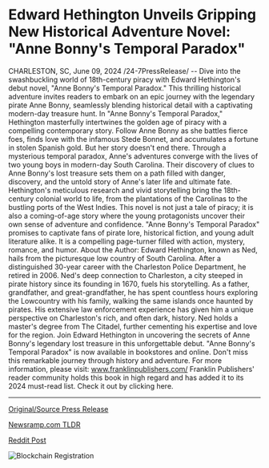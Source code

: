 # Edward Hethington Unveils Gripping New Historical Adventure Novel: "Anne Bonny's Temporal Paradox"

CHARLESTON, SC, June 09, 2024 /24-7PressRelease/ -- Dive into the swashbuckling world of 18th-century piracy with Edward Hethington's debut novel, "Anne Bonny's Temporal Paradox." This thrilling historical adventure invites readers to embark on an epic journey with the legendary pirate Anne Bonny, seamlessly blending historical detail with a captivating modern-day treasure hunt.  In "Anne Bonny's Temporal Paradox," Hethington masterfully intertwines the golden age of piracy with a compelling contemporary story. Follow Anne Bonny as she battles fierce foes, finds love with the infamous Stede Bonnet, and accumulates a fortune in stolen Spanish gold. But her story doesn't end there. Through a mysterious temporal paradox, Anne's adventures converge with the lives of two young boys in modern-day South Carolina. Their discovery of clues to Anne Bonny's lost treasure sets them on a path filled with danger, discovery, and the untold story of Anne's later life and ultimate fate.  Hethington's meticulous research and vivid storytelling bring the 18th-century colonial world to life, from the plantations of the Carolinas to the bustling ports of the West Indies. This novel is not just a tale of piracy; it is also a coming-of-age story where the young protagonists uncover their own sense of adventure and confidence.  "Anne Bonny's Temporal Paradox" promises to captivate fans of pirate lore, historical fiction, and young adult literature alike. It is a compelling page-turner filled with action, mystery, romance, and humor.  About the Author: Edward Hethington, known as Ned, hails from the picturesque low country of South Carolina. After a distinguished 30-year career with the Charleston Police Department, he retired in 2006. Ned's deep connection to Charleston, a city steeped in pirate history since its founding in 1670, fuels his storytelling. As a father, grandfather, and great-grandfather, he has spent countless hours exploring the Lowcountry with his family, walking the same islands once haunted by pirates. His extensive law enforcement experience has given him a unique perspective on Charleston's rich, and often dark, history. Ned holds a master's degree from The Citadel, further cementing his expertise and love for the region.  Join Edward Hethington in uncovering the secrets of Anne Bonny's legendary lost treasure in this unforgettable debut. "Anne Bonny's Temporal Paradox" is now available in bookstores and online. Don't miss this remarkable journey through history and adventure.  For more information, please visit:  www.franklinpublishers.com/  Franklin Publishers' reader community holds this book in high regard and has added it to its 2024 must-read list. Check it out by clicking here. 

---

[Original/Source Press Release](https://www.24-7pressrelease.com/press-release/511548/edward-hethington-unveils-gripping-new-historical-adventure-novel-anne-bonnys-temporal-paradox)
                    

[Newsramp.com TLDR](None) 



[Reddit Post](https://www.reddit.com/r/BookNews/comments/1dbnwbb/new_novel_anne_bonnys_temporal_paradox_blends/) 



![Blockchain Registration](https://cdn.newsramp.app/24-7PressRelease/qrcode/246/9/rice0Xrt.webp)